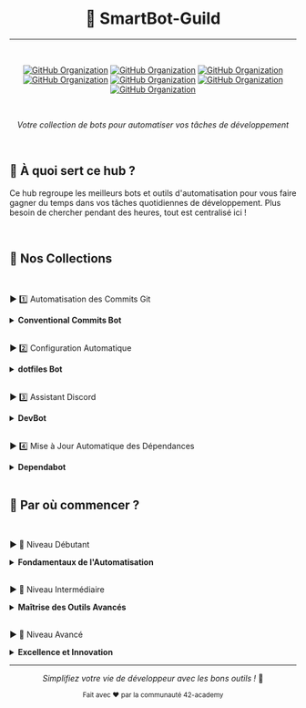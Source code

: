 <div align="center">

# 🤖 SmartBot-Guild

---

<br>

[![GitHub Organization](https://img.shields.io/badge/GitHub-42_Academy-purple?logo=github&logoColor=white)](https://github.com/42-academy/.github/blob/main/profile/README.md)
[![GitHub Organization](https://img.shields.io/badge/GitHub-CyberOpsHub-181717?logo=github)](https://github.com/CyberOpsHub)
[![GitHub Organization](https://img.shields.io/badge/GitHub-dev_forks_collection-181717?logo=github)](https://github.com/dev-forks-collection)
[![GitHub Organization](https://img.shields.io/badge/GitHub-42_Projects-181717?logo=github)](https://github.com/404)
[![GitHub Organization](https://img.shields.io/badge/GitHub-42_Career_Hub-181717?logo=github)](https://github.com/42-Career-Hub)
[![GitHub Organization](https://img.shields.io/badge/GitHub-42_Learning-181717?logo=github)](https://github.com/42-Learning)
[![GitHub Organization](https://img.shields.io/badge/GitHub-42_DevTools-181717?logo=github)](https://github.com/42-DevTools)

<br>


*Votre collection de bots pour automatiser vos tâches de développement*
</div>

<!----------------------------------->
<!-- Section: À quoi sert ce hub ? -->
<!----------------------------------->
<br>

## 🎯 À quoi sert ce hub ?

Ce hub regroupe les meilleurs bots et outils d'automatisation pour vous faire gagner du temps dans vos tâches quotidiennes de développement. Plus besoin de chercher pendant des heures, tout est centralisé ici !

<!---------------------------->
<!-- Section: Collections  -->
<!---------------------------->
<br>

## 🤖 Nos Collections

<!---------------------------->
<!-- Commits Git           -->
<!---------------------------->
<br>

▶️ 1️⃣ Automatisation des Commits Git
<details>
<summary><strong>Conventional Commits Bot</strong></summary>

- [**Conventional Commits Bot**](https://github.com/conventional-changelog/commitlint)
  
  - ✨ Ce bot vous aide à écrire des commits propres et standardisés
  - 📝 Il vous guide pour écrire vos commits : type, portée, description
  - 💡 Exemple : "fix(login): correct password validation"
  - 🚀 Installation simple : `npm install -g @commitlint/cli`
  - 📦 Configuration flexible via fichier de config
  - 🔄 Intégration CI/CD possible
  - 📊 Génération de changelogs automatique
</details>


<!---------------------------->
<!-- Configuration Auto     -->
<!---------------------------->
<br>

▶️ 2️⃣ Configuration Automatique
<details>
<summary><strong>dotfiles Bot</strong></summary>

- [**dotfiles Bot**](https://github.com/CodelyTV/dotly)
  
  - 🔧 Configure automatiquement votre environnement de développement
  - 🚀 Installation en une commande : `bash <(curl -s https://raw.githubusercontent.com/CodelyTV/dotly/master/installer)`
  - 📦 Installe et configure : git, zsh, vim, vscode
  - ⚙️ Personnalisation via fichiers de configuration
  - 💾 Sauvegarde de votre configuration
  - 🔄 Synchronisation entre machines
  - 🛠️ Mise à jour automatique des outils
</details>


<!---------------------------->
<!-- Assistant Discord      -->
<!---------------------------->
<br>

▶️ 3️⃣ Assistant Discord
<details>
<summary><strong>DevBot</strong></summary>

- [**DevBot**](https://github.com/reactiflux/discord-irc)
  
  - 🤖 Assistant personnel pour gérer vos projets sur Discord
  - 📊 Commandes principales : `!github status`, `!deploy`, `!todo`
  - 🔗 Intégration complète avec GitHub
  - 📈 Suivi de projets en temps réel
  - 🔔 Notifications personnalisables
  - 🤝 Collaboration d'équipe facilitée
  - 📝 Documentation automatique
</details>


<!---------------------------->
<!-- Dependabot            -->
<!---------------------------->
<br>

▶️ 4️⃣ Mise à Jour Automatique des Dépendances
<details>
<summary><strong>Dependabot</strong></summary>

- [**Dependabot**](https://github.com/dependabot/dependabot-core)
  
  - 🔄 Mise à jour automatique des dépendances
  - ⚡ Configuration simple via fichier YAML
  - 🛡️ Vérification de sécurité intégrée
  - 📦 Support multi-langages
  - 📊 Rapports détaillés des mises à jour
  - 🤝 Création automatique de Pull Requests
  - 🔍 Analyse des changements proposés
</details>


<!---------------------------->
<!-- Par où commencer      -->
<!---------------------------->
<br>

## 🚀 Par où commencer ?

<!---------------------------->
<!-- Niveau Débutant       -->
<!---------------------------->
<br>

▶️ 🌱 Niveau Débutant
<details>
<summary><strong>Fondamentaux de l'Automatisation</strong></summary>

- [**Guide du Débutant**](#)
  - 🛠️ **Installation Essentielle**
    - Configuration de Git et GitHub
    - Mise en place de Conventional Commits Bot
    - Installation basique de dotfiles
  
  - 📚 **Apprentissage des Bases**
    - Comprendre les commandes Git essentielles
    - Maîtriser la syntaxe des commits conventionnels
    - Configurer son éditeur (VSCode recommandé)
  
  - 🏃‍♂️ **Premiers Pas Pratiques**
    - Créer son premier workflow d'automatisation
    - Mettre en place une configuration de base
    - Utiliser les commandes fondamentales
  
  - 🎯 **Objectifs à Atteindre**
    - Autonomie sur les opérations de base
    - Compréhension des workflows simples
    - Utilisation régulière des outils automatisés
</details>

<!---------------------------->
<!-- Niveau Intermédiaire  -->
<!---------------------------->
<br>

▶️ 🔄 Niveau Intermédiaire
<details>
<summary><strong>Maîtrise des Outils Avancés</strong></summary>

- [**Guide Intermédiaire**](#)
  - 🔧 **Configuration Avancée**
    - Personnalisation complète de dotfiles
    - Integration de GitHub Actions
    - Configuration de Dependabot
  
  - 🚀 **Automatisation Poussée**
    - Création de workflows personnalisés
    - Scripts d'automatisation sur mesure
    - Intégration CI/CD basique
  
  - 📊 **Monitoring et Optimisation**
    - Mise en place de tableaux de bord
    - Suivi des performances
    - Optimisation des processus
  
  - 🛠️ **Outils Spécialisés**
    - Utilisation avancée de DevBot
    - Scripts de déploiement automatisés
    - Gestion avancée des dépendances
</details>

<!---------------------------->
<!-- Niveau Avancé         -->
<!---------------------------->
<br>

▶️ 🚀 Niveau Avancé
<details>
<summary><strong>Excellence et Innovation</strong></summary>

- [**Guide Expert**](#)
  - 🎯 **Expertise Technique**
    - Développement d'outils personnalisés
    - Création de plugins et extensions
    - Architecture de solutions complexes
  
  - 🌟 **Innovation**
    - Conception de nouveaux workflows
    - Développement de solutions innovantes
    - Création d'outils pour la communauté
  
  - 👥 **Leadership Technique**
    - Mentorat et formation
    - Contributions open source
    - Partage de bonnes pratiques
  
  - 🔬 **R&D et Expérimentation**
    - Exploration de nouvelles technologies
    - Tests de nouvelles approches
    - Développement de prototypes
</details>


<!---------------------------->
<!-- Footer                -->
<!---------------------------->

<div align="center">

---

*Simplifiez votre vie de développeur avec les bons outils !* 🚀


<sub>Fait avec ❤️ par la communauté 42-academy</sub>
</div>
